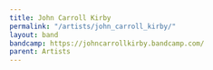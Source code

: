 ```yaml
---
title: John Carroll Kirby
permalink: "/artists/john_carroll_kirby/"
layout: band
bandcamp: https://johncarrollkirby.bandcamp.com/
parent: Artists
---
```

